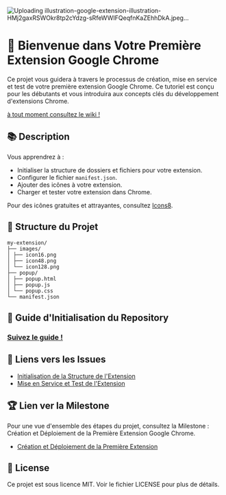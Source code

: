 ![Uploading illustration-google-extension-illustration-HMj2gaxRSWOkr8tp2cYdzg-sRfeWWIFQeqfnKaZEhhDkA.jpeg…]()

# 🌟 Bienvenue dans Votre Première Extension Google Chrome

Ce projet vous guidera à travers le processus de création, mise en service et test de votre première extension Google Chrome. Ce tutoriel est conçu pour les débutants et vous introduira aux concepts clés du développement d'extensions Chrome.

[à tout moment consultez le wiki !](https://github.com/jean-ely-gendrau/googleExt-hello/wiki)

## 📚 Description

Vous apprendrez à :
- Initialiser la structure de dossiers et fichiers pour votre extension.
- Configurer le fichier `manifest.json`.
- Ajouter des icônes à votre extension.
- Charger et tester votre extension dans Chrome.

Pour des icônes gratuites et attrayantes, consultez [Icons8](https://icones8.fr/).

## 📂 Structure du Projet
```terminal
my-extension/
├── images/
│ ├── icon16.png
│ ├── icon48.png
│ └── icon128.png
├── popup/
│ ├── popup.html
│ ├── popup.js
│ └── popup.css
└── manifest.json
```

## 🚀 Guide d'Initialisation du Repository

### [Suivez le guide !](https://github.com/jean-ely-gendrau/googleExt-hello/wiki)

## 🔗 Liens vers les Issues
- [Initialisation de la Structure de l'Extension](https://github.com/jean-ely-gendrau/googleExt-hello/issues/2)
- [Mise en Service et Test de l'Extension](https://github.com/jean-ely-gendrau/googleExt-hello/issues/1)

## 🏆 Lien ver la Milestone
Pour une vue d'ensemble des étapes du projet, consultez la Milestone : Création et Déploiement de la Première Extension Google Chrome.
- [Création et Déploiement de la Première Extension](https://github.com/jean-ely-gendrau/googleExt-hello/milestone/1)

## 📜 License
Ce projet est sous licence MIT. Voir le fichier LICENSE pour plus de détails.
